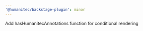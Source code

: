 ```yaml
---
'@humanitec/backstage-plugin': minor
---
```


Add hasHumanitecAnnotations function for conditional rendering
